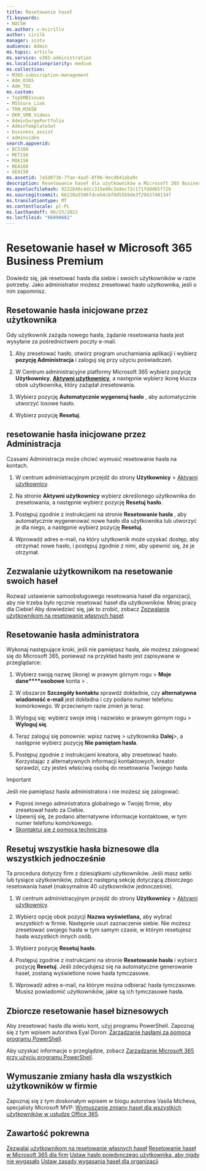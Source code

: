 ```yaml
---
title: Resetowanie haseł
f1.keywords:
- NOCSH
ms.author: v-kcirillo
author: cirilk
manager: scotv
audience: Admin
ms.topic: article
ms.service: o365-administration
ms.localizationpriority: medium
ms.collection:
- M365-subscription-management
- Adm_O365
- Adm_TOC
ms.custom:
- TopSMBIssues
- MSStore_Link
- TRN_M365B
- OKR_SMB_Videos
- AdminSurgePortfolio
- AdminTemplateSet
- business_assist
- adminvideo
search.appverid:
- BCS160
- MET150
- MOE150
- BEA160
- GEA150
ms.assetid: 7a5d073b-7fae-4aa5-8f96-9ecd041aba9c
description: Resetowanie haseł dla użytkowników w Microsoft 365 Business Premium.
ms.openlocfilehash: 0232846c4dcc315e80c3a9ec72c171fddd65f72b
ms.sourcegitcommit: 66228a5506fdceb4cbf0d55b9de3f2943740134f
ms.translationtype: MT
ms.contentlocale: pl-PL
ms.lasthandoff: 06/15/2022
ms.locfileid: "66090682"
---
```

# <a name="reset-passwords-in-microsoft-365-business-premium"></a>Resetowanie haseł w Microsoft 365 Business Premium

Dowiedz się, jak resetować hasła dla siebie i swoich użytkowników w razie potrzeby. Jako administrator możesz zresetować hasło użytkownika, jeśli o nim zapomnisz.

## <a name="user-initiated-password-reset"></a>Resetowanie hasła inicjowane przez użytkownika

Gdy użytkownik zażąda nowego hasła, żądanie resetowania hasła jest wysyłane za pośrednictwem poczty e-mail.

1. Aby zresetować hasło, otwórz program uruchamiania aplikacji i wybierz **pozycję Administracja** i zaloguj się przy użyciu poświadczeń.

2. W Centrum administracyjne platformy Microsoft 365 wybierz pozycję **Użytkownicy**, <a href="https://go.microsoft.com/fwlink/p/?linkid=834822" target="_blank">**Aktywni użytkownicy**</a>, a następnie wybierz ikonę klucza obok użytkownika, który zażądał zresetowania.

3. Wybierz pozycję **Automatycznie wygeneruj hasło** , aby automatycznie utworzyć losowe hasło.

4. Wybierz pozycję **Resetuj**.

## <a name="admin-initiated-password-reset"></a>resetowanie hasła inicjowane przez Administracja

Czasami Administracja może chcieć wymusić resetowanie hasła na kontach.

1. W centrum administracyjnym przejdź do strony **Użytkownicy** \> <a href="https://go.microsoft.com/fwlink/p/?linkid=834822" target="_blank">Aktywni użytkownicy</a>.

2. Na stronie **Aktywni użytkownicy** wybierz określonego użytkownika do zresetowania, a następnie wybierz pozycję **Resetuj hasło**.

3. Postępuj zgodnie z instrukcjami na stronie **Resetowanie hasła** , aby automatycznie wygenerować nowe hasło dla użytkownika lub utworzyć je dla niego, a następnie wybierz pozycję **Resetuj**.  

4. Wprowadź adres e-mail, na który użytkownik może uzyskać dostęp, aby otrzymać nowe hasło, i postępuj zgodnie z nimi, aby upewnić się, że je otrzymał.

## <a name="let-users-reset-their-own-passwords"></a>Zezwalanie użytkownikom na resetowanie swoich haseł

Rozważ ustawienie samoobsługowego resetowania haseł dla organizacji, aby nie trzeba było ręcznie resetować haseł dla użytkowników. Mniej pracy dla Ciebie! Aby dowiedzieć się, jak to zrobić, zobacz [Zezwalanie użytkownikom na resetowanie własnych haseł](../admin/add-users/let-users-reset-passwords.md).

## <a name="reset-my-admin-password"></a>Resetowanie hasła administratora

Wykonaj następujące kroki, jeśli nie pamiętasz hasła, ale możesz zalogować się do Microsoft 365, ponieważ na przykład hasło jest zapisywane w przeglądarce:

1. Wybierz swoją nazwę (ikonę) w prawym górnym rogu > **Moje dane****osobowe** konta > .

2. W obszarze **Szczegóły kontaktu** sprawdź dokładnie, czy **alternatywna wiadomość e-mail** jest dokładna i czy podano numer telefonu komórkowego. W przeciwnym razie zmień je teraz.

3. Wyloguj się: wybierz swoje imię i nazwisko w prawym górnym rogu \> **Wyloguj się**.

4. Teraz zaloguj się ponownie: wpisz nazwę \> użytkownika **Dalej**\>, a następnie wybierz pozycję **Nie pamiętam hasła**.

5. Postępuj zgodnie z instrukcjami kreatora, aby zresetować hasło. Korzystając z alternatywnych informacji kontaktowych, kreator sprawdzi, czy jesteś właściwą osobą do resetowania Twojego hasła.

> [!IMPORTANT]
> Jeśli nie pamiętasz hasła administratora i nie możesz się zalogować:
> - Poproś innego administratora globalnego w Twojej firmie, aby zresetował hasło za Ciebie.
> - Upewnij się, że podano alternatywne informacje kontaktowe, w tym numer telefonu komórkowego.
> - [Skontaktuj się z pomocą techniczną](../admin/get-help-support.md).

## <a name="reset-all-business-passwords-for-everyone-at-the-same-time"></a>Resetuj wszystkie hasła biznesowe dla wszystkich jednocześnie

<a name="bkmk_forgot"> </a>

Ta procedura dotyczy firm z dziesiątkami użytkowników. Jeśli masz setki lub tysiące użytkowników, zobacz następną sekcję dotyczącą zbiorczego resetowania haseł (maksymalnie 40 użytkowników jednocześnie).
  
1. W centrum administracyjnym przejdź do strony **Użytkownicy** \> <a href="https://go.microsoft.com/fwlink/p/?linkid=834822" target="_blank">Aktywni użytkownicy</a>.

2. Wybierz opcję obok pozycji **Nazwa wyświetlana,** aby wybrać wszystkich w firmie. Następnie usuń zaznaczenie siebie. Nie możesz zresetować swojego hasła w tym samym czasie, w którym resetujesz hasła wszystkich innych osób.

3. Wybierz pozycję **Resetuj hasło**.

4. Postępuj zgodnie z instrukcjami na stronie **Resetowanie hasła** i wybierz pozycję **Resetuj**.  Jeśli zdecydujesz się na automatyczne generowanie haseł, zostaną wyświetlone nowe hasła tymczasowe.

5. Wprowadź adres e-mail, na którym można odbierać hasła tymczasowe. Musisz powiadomić użytkowników, jakie są ich tymczasowe hasła.
  
## <a name="reset-business-passwords-in-bulk"></a>Zbiorcze resetowanie haseł biznesowych

<a name="bkmk_forgot"> </a>

Aby zresetować hasła dla wielu kont, użyj programu PowerShell. Zapoznaj się z tym wpisem autorstwa Eyal Doron: [Zarządzanie hasłami za pomocą programu PowerShell](https://go.microsoft.com/fwlink/?linkid=853696).

Aby uzyskać informacje o przeglądzie, zobacz [Zarządzanie Microsoft 365 przy użyciu programu PowerShell](../enterprise/manage-microsoft-365-with-microsoft-365-powershell.md).
  
## <a name="force-a-password-change-for-all-users-in-your-business"></a>Wymuszanie zmiany hasła dla wszystkich użytkowników w firmie

Zapoznaj się z tym doskonałym wpisem w blogu autorstwa Vasila Micheva, specjalisty Microsoft MVP: [Wymuszanie zmiany haseł dla wszystkich użytkowników w usłudze Office 365](https://go.microsoft.com/fwlink/?linkid=853693).
  
## <a name="related-content"></a>Zawartość pokrewna
  
[Zezwalaj użytkownikom na resetowanie własnych haseł](../admin/add-users/let-users-reset-passwords.md)
 [Resetowanie haseł w Microsoft 365 dla firm](../admin/add-users/reset-passwords.md)
[Ustaw hasło pojedynczego użytkownika, aby nigdy nie wygasało](../admin/add-users/set-password-to-never-expire.md) 
[Ustaw zasady wygasania haseł dla organizacji](../admin/manage/set-password-expiration-policy.md)